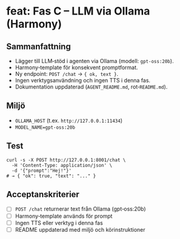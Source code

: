 # feat: Fas C – LLM via Ollama (Harmony)

## Sammanfattning
- Lägger till LLM‑stöd i agenten via Ollama (modell: `gpt-oss:20b`).
- Harmony‑template för konsekvent promptformat.
- Ny endpoint: `POST /chat` → `{ ok, text }`.
- Ingen verktygsanvändning och ingen TTS i denna fas.
- Dokumentation uppdaterad (`AGENT_README.md`, rot‑`README.md`).

## Miljö
- `OLLAMA_HOST` (t.ex. `http://127.0.0.1:11434`)
- `MODEL_NAME=gpt-oss:20b`

## Test
```
curl -s -X POST http://127.0.0.1:8001/chat \
  -H 'Content-Type: application/json' \
  -d '{"prompt":"Hej!"}'
# → { "ok": true, "text": "..." }
```

## Acceptanskriterier
- [ ] `POST /chat` returnerar text från Ollama (gpt‑oss:20b)
- [ ] Harmony‑template används för prompt
- [ ] Ingen TTS eller verktyg i denna fas
- [ ] README uppdaterad med miljö och körinstruktioner
